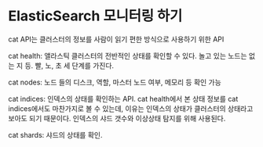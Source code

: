 ElasticSearch 모니터링 하기
=

cat API는 클러스터의 정보를 사람이 읽기 편한 방식으로 사용하기 위한 API

cat health: 앨라스틱 클러스터의 전반적인 상태를 확인할 수 있다. 놀고 있는 노드는 없는 지 등. 빨, 노, 초 세 단계를 가진다.

cat nodes: 노드 들의 디스크, 역할, 마스터 노드 여부, 메모리 등 확인 가능

cat indices: 인덱스의 상태를 확인하는 API. cat health에서 본 상태 정보를 cat indices에서도 마찬가지로 볼 수 있는데, 이유는 인덱스의 상태가 클러스터의 상태라고 보아도 되기 때문이다. 인덱스의 샤드 갯수와 이상상태 탐지를 위해 사용된다.

cat shards: 샤드의 상태를 확인. 
